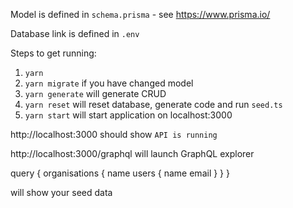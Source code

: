 
Model is defined in `schema.prisma` - see https://www.prisma.io/

Database link is defined in `.env`

Steps to get running:

1. `yarn`
2. `yarn migrate` if you have changed model
3. `yarn generate` will generate CRUD
4. `yarn reset` will reset database, generate code and run `seed.ts`
5. `yarn start` will start application on localhost:3000

http://localhost:3000 should show `API is running`

http://localhost:3000/graphql will launch GraphQL explorer

query {
  organisations {
    name
    users {
      name
      email
    }
  }
}

will show your seed data

